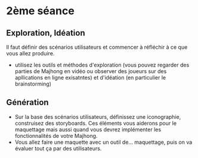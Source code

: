 # 2ème séance

## Exploration, Idéation
Il faut définir des scénarios utilisateurs et commencer à réfléchir à ce que vous allez produire.
* utilisez les outils et méthodes d'exploration (vous pouvez regarder des parties de Majhong en vidéo ou observer des joueurs sur des apllications en ligne exisatntes) et d'idéation (en particulier le brainstorming)

## Génération
* Sur la base des scénarios utilisateurs, définissez une iconographie, construisez des storyboards. Ces éléments vous aiderons pour le maquettage mais aussi quand vous devrez implémenter les fonctionnalités de votre Majhong.
* Vous allez faire une maquette avec un outil de... maquettage, puis on va évaluer tout ça par des utilisateurs.